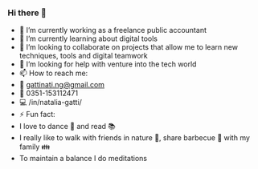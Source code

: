 ### Hi there 👋


- 🔭 I’m currently working as a freelance public accountant
- 🌱 I’m currently learning about digital tools
- 👯 I’m looking to collaborate on projects that allow me to learn new techniques, tools and digital teamwork
- 🤔 I’m looking for help with venture into the tech world
- 📫 How to reach me:
- :e-mail: gattinati.ng@gmail.com
- :calling: 0351-153112471
- :computer: /in/natalia-gatti/
- ⚡ Fun fact: 
- I love to dance :dancer: and read :books:
- I really like to walk with friends in nature :runner:, share barbecue :meat_on_bone: with my family :family:
- To maintain a balance I do meditations


